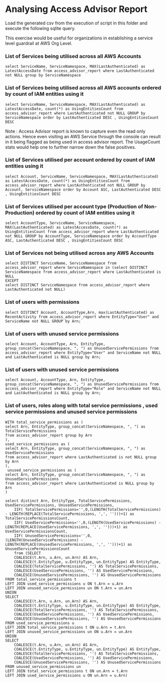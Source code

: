 
# Analysing Access Advisor Report

Load the generated csv from the execution of script in this folder and execute the following sqlite query.

This exercise would be useful for organizations in establishing a service level guardrail at AWS Org Level.

### List of Services being utilised across all AWS Accounts
```sqlite3
select ServiceName, ServiceNamespace, MAX(LastAuthenticated) as LatestAccessDate from access_advisor_report where LastAuthenticated not NULL group by ServiceNamespace
```
### List of Services being utilised across all AWS accounts ordered by count of IAM entities using it 
```sqlite3
select ServiceName, ServiceNamespace, MAX(LastAuthenticated) as LatestAccessDate, count(*) as UsingEntitiesCount from access_advisor_report where LastAuthenticated not NULL GROUP by ServiceNamespace order by LastAuthenticated DESC , UsingEntitiesCount DESC
```
Note : Access Advisor report is known to capture even the read only actions.
Hence even visiting an AWS Service through the console can result in it being flagged as being used in access advisor report.
The UsageCount stats would help one to further narrow down the false positives.

### List of Services utilised per account ordered by count of IAM entities using it
```sqlite3
select Account, ServiceName, ServiceNamespace, MAX(LastAuthenticated) as LatestAccessDate, count(*) as UsingEntitiesCount from access_advisor_report where LastAuthenticated not NULL GROUP by Account, ServiceNamespace order by Account ASC, LastAuthenticated DESC , UsingEntitiesCount DESC
``` 
### List of Services utilised per account type (Production of Non-Production) ordered by count of IAM entities using it
```sqlite3
select AccountType, ServiceName, ServiceNamespace, MAX(LastAuthenticated) as LatestAccessDate, count(*) as UsingEntitiesCount from access_advisor_report where LastAuthenticated not NULL GROUP by AccountType, ServiceNamespace order by AccountType ASC, LastAuthenticated DESC , UsingEntitiesCount DESC
```
### List of Services not being utilised across any AWS Accounts
```sqlite3
select DISTINCT ServiceName, ServiceNamespace from access_advisor_report where ServiceNamespace in (select DISTINCT ServiceNamespace from access_advisor_report where LastAuthenticated is NULL
EXCEPT
select DISTINCT ServiceNamespace from access_advisor_report where LastAuthenticated not NULL) 
```
### List of users with permissions 
```sqlite3
select DISTINCT Account, AccountType,Arn, max(LastAuthenticated) as RecentActivity from access_advisor_report where EntityType="User" and ServiceName not NULL GROUP by Arn;
```
### List of users with unused service permissions
```sqlite3
select Account, AccountType, Arn, EntityType, group_concat(ServiceNamespace, ", ") as UnusedServicePermissions from access_advisor_report where EntityType="User" and ServiceName not NULL and LastAuthenticated is NULL group by Arn;
```
### List of users with unused service permissions
```sqlite3
select Account, AccountType, Arn, EntityType, group_concat(ServiceNamespace, ", ") as UnusedServicePermissions from access_advisor_report where EntityType="Role" and ServiceName not NULL and LastAuthenticated is NULL group by Arn;
```
### List of users, roles along with total service permissions , used service permissions and unused service permissions
```sqlite3
WITH total_service_permissions as (
select Arn, EntityType, group_concat(ServiceNamespace, ", ") as TotalServicePermissions 
from access_advisor_report group by Arn
),
used_service_permissions as (
select Arn, EntityType, group_concat(ServiceNamespace, ", ") as UsedServicePermissions 
from access_advisor_report where LastAuthenticated is not NULL group by Arn
),
 unused_service_permissions as (
select Arn, EntityType, group_concat(ServiceNamespace, ", ") as UnusedServicePermissions 
from access_advisor_report where LastAuthenticated is NULL group by Arn
)

select distinct Arn, EntityType, TotalServicePermissions, UsedServicePermissions, UnusedServicePermissions, 
	IIF( TotalServicePermissions='',0,(LENGTH(TotalServicePermissions) - LENGTH(REPLACE(TotalServicePermissions, ',', '')))+1) as TotalServicePermissionsCount, 
	IIF( UsedServicePermissions='',0,(LENGTH(UsedServicePermissions) - LENGTH(REPLACE(UsedServicePermissions, ',', '')))+1) as UsedServicePermissionsCount, 
	IIF( UnusedServicePermissions='',0,(LENGTH(UnusedServicePermissions) - LENGTH(REPLACE(UnusedServicePermissions, ',', '')))+1) as UnusedServicePermissionsCount
	from (SELECT 
    COALESCE(t.Arn, u.Arn, un.Arn) AS Arn,
    COALESCE(t.EntityType, u.EntityType, un.EntityType) AS EntityType,
    COALESCE(TotalServicePermissions, '') AS TotalServicePermissions,
    COALESCE(UsedServicePermissions, '') AS UsedServicePermissions,
    COALESCE(UnusedServicePermissions, '') AS UnusedServicePermissions
FROM total_service_permissions t
LEFT JOIN used_service_permissions u ON t.Arn = u.Arn
LEFT JOIN unused_service_permissions un ON t.Arn = un.Arn
UNION
SELECT 
    COALESCE(t.Arn, u.Arn, un.Arn) AS Arn,
    COALESCE(t.EntityType, u.EntityType, un.EntityType) AS EntityType,
    COALESCE(TotalServicePermissions, '') AS TotalServicePermissions,
    COALESCE(UsedServicePermissions, '') AS UsedServicePermissions,
    COALESCE(UnusedServicePermissions, '') AS UnusedServicePermissions
FROM used_service_permissions u
LEFT JOIN total_service_permissions t ON u.Arn = t.Arn
LEFT JOIN unused_service_permissions un ON u.Arn = un.Arn
UNION
SELECT 
    COALESCE(t.Arn, u.Arn, un.Arn) AS Arn,
    COALESCE(t.EntityType, u.EntityType, un.EntityType) AS EntityType,
    COALESCE(TotalServicePermissions, '') AS TotalServicePermissions,
    COALESCE(UsedServicePermissions, '') AS UsedServicePermissions,
    COALESCE(UnusedServicePermissions, '') AS UnusedServicePermissions
FROM unused_service_permissions un
LEFT JOIN total_service_permissions t ON un.Arn = t.Arn
LEFT JOIN used_service_permissions u ON un.Arn = u.Arn)
```
